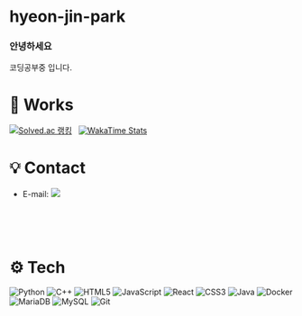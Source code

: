 # hyeon-jin-park

### 안녕하세요
코딩공부중 입니다.



<div style=" text-align: left;">

# 📖 Works
 
[![Solved.ac 랭킹](http://mazassumnida.wtf/api/generate_badge?boj=hhjjpp03)](https://solved.ac/profile/hhjjpp03) &nbsp; [![WakaTime Stats](https://github-readme-stats.vercel.app/api/wakatime?username=hhjjpp03&theme=transparent&border_radius=10)](https://wakatime.com/)
  
</div>  


# 💡 Contact
 <ul>
  <li>

   E-mail: [![](https://img.shields.io/badge/Gmail-D14836?style=flat&logo=gmail&logoColor=white)](mailto:hhjjpp03@gmail.com)

   </li>
 </ul>
 
 

<br/>
<br/>
<br/>


# ⚙️ Tech

<div align= left>

  ![Python](https://img.shields.io/badge/Python-3776AB?style=for-the-badge&logo=Python&logoColor=white)
  ![C++](https://img.shields.io/badge/c++-%2300599C.svg?style=for-the-badge&logo=c%2B%2B&logoColor=white) 
  ![HTML5](https://img.shields.io/badge/HTML5-E34F26?style=for-the-badge&logo=html5&logoColor=white) 
  ![JavaScript](https://img.shields.io/badge/JavaScript-F7DF1E?style=for-the-badge&logo=javascript&logoColor=black) 
  ![React](https://img.shields.io/badge/React-61DAFB?style=for-the-badge&logo=react&logoColor=black) 
  ![CSS3](https://img.shields.io/badge/CSS3-1572B6?style=for-the-badge&logo=css3&logoColor=white) 
  ![Java](https://img.shields.io/badge/java-%23ED8B00.svg?style=for-the-badge&logo=openjdk&logoColor=white) 
  ![Docker](https://img.shields.io/badge/Docker-2496ED?style=for-the-badge&logo=docker&logoColor=white)
  ![MariaDB](https://img.shields.io/badge/MariaDB-003545?style=for-the-badge&logo=mariadb&logoColor=white)
  ![MySQL](https://img.shields.io/badge/MySQL-4479A1?style=for-the-badge&logo=mysql&logoColor=white)
  ![Git](https://img.shields.io/badge/Git-F05032?style=for-the-badge&logo=git&logoColor=white)

</div>

